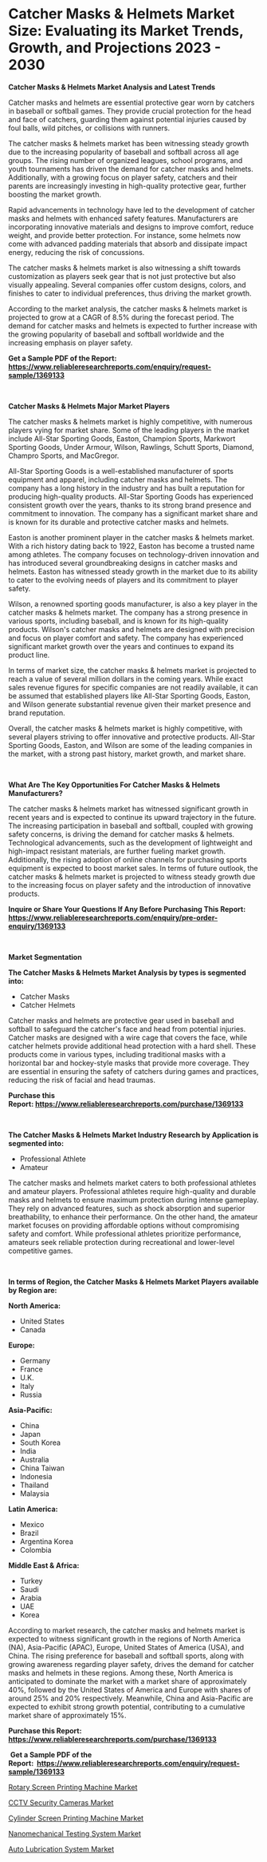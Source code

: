 <p><h1>Catcher Masks & Helmets Market Size: Evaluating its Market Trends, Growth, and Projections 2023 - 2030</h1></p><p><strong>Catcher Masks & Helmets Market Analysis and Latest Trends</strong></p>
<p><p>Catcher masks and helmets are essential protective gear worn by catchers in baseball or softball games. They provide crucial protection for the head and face of catchers, guarding them against potential injuries caused by foul balls, wild pitches, or collisions with runners.</p><p>The catcher masks & helmets market has been witnessing steady growth due to the increasing popularity of baseball and softball across all age groups. The rising number of organized leagues, school programs, and youth tournaments has driven the demand for catcher masks and helmets. Additionally, with a growing focus on player safety, catchers and their parents are increasingly investing in high-quality protective gear, further boosting the market growth.</p><p>Rapid advancements in technology have led to the development of catcher masks and helmets with enhanced safety features. Manufacturers are incorporating innovative materials and designs to improve comfort, reduce weight, and provide better protection. For instance, some helmets now come with advanced padding materials that absorb and dissipate impact energy, reducing the risk of concussions.</p><p>The catcher masks & helmets market is also witnessing a shift towards customization as players seek gear that is not just protective but also visually appealing. Several companies offer custom designs, colors, and finishes to cater to individual preferences, thus driving the market growth.</p><p>According to the market analysis, the catcher masks & helmets market is projected to grow at a CAGR of 8.5% during the forecast period. The demand for catcher masks and helmets is expected to further increase with the growing popularity of baseball and softball worldwide and the increasing emphasis on player safety.</p></p>
<p><strong>Get a Sample PDF of the Report:&nbsp; <a href="https://www.reliableresearchreports.com/enquiry/request-sample/1369133">https://www.reliableresearchreports.com/enquiry/request-sample/1369133</a></strong></p>
<p>&nbsp;</p>
<p><strong>Catcher Masks & Helmets Major Market Players</strong></p>
<p><p>The catcher masks & helmets market is highly competitive, with numerous players vying for market share. Some of the leading players in the market include All-Star Sporting Goods, Easton, Champion Sports, Markwort Sporting Goods, Under Armour, Wilson, Rawlings, Schutt Sports, Diamond, Champro Sports, and MacGregor.</p><p>All-Star Sporting Goods is a well-established manufacturer of sports equipment and apparel, including catcher masks and helmets. The company has a long history in the industry and has built a reputation for producing high-quality products. All-Star Sporting Goods has experienced consistent growth over the years, thanks to its strong brand presence and commitment to innovation. The company has a significant market share and is known for its durable and protective catcher masks and helmets.</p><p>Easton is another prominent player in the catcher masks & helmets market. With a rich history dating back to 1922, Easton has become a trusted name among athletes. The company focuses on technology-driven innovation and has introduced several groundbreaking designs in catcher masks and helmets. Easton has witnessed steady growth in the market due to its ability to cater to the evolving needs of players and its commitment to player safety.</p><p>Wilson, a renowned sporting goods manufacturer, is also a key player in the catcher masks & helmets market. The company has a strong presence in various sports, including baseball, and is known for its high-quality products. Wilson's catcher masks and helmets are designed with precision and focus on player comfort and safety. The company has experienced significant market growth over the years and continues to expand its product line.</p><p>In terms of market size, the catcher masks & helmets market is projected to reach a value of several million dollars in the coming years. While exact sales revenue figures for specific companies are not readily available, it can be assumed that established players like All-Star Sporting Goods, Easton, and Wilson generate substantial revenue given their market presence and brand reputation.</p><p>Overall, the catcher masks & helmets market is highly competitive, with several players striving to offer innovative and protective products. All-Star Sporting Goods, Easton, and Wilson are some of the leading companies in the market, with a strong past history, market growth, and market share.</p></p>
<p>&nbsp;</p>
<p><strong>What Are The Key Opportunities For Catcher Masks & Helmets Manufacturers?</strong></p>
<p><p>The catcher masks & helmets market has witnessed significant growth in recent years and is expected to continue its upward trajectory in the future. The increasing participation in baseball and softball, coupled with growing safety concerns, is driving the demand for catcher masks & helmets. Technological advancements, such as the development of lightweight and high-impact resistant materials, are further fueling market growth. Additionally, the rising adoption of online channels for purchasing sports equipment is expected to boost market sales. In terms of future outlook, the catcher masks & helmets market is projected to witness steady growth due to the increasing focus on player safety and the introduction of innovative products.</p></p>
<p><strong>Inquire or Share Your Questions If Any Before Purchasing This Report: <a href="https://www.reliableresearchreports.com/enquiry/pre-order-enquiry/1369133">https://www.reliableresearchreports.com/enquiry/pre-order-enquiry/1369133</a></strong></p>
<p>&nbsp;</p>
<p><strong>Market Segmentation</strong></p>
<p><strong>The Catcher Masks & Helmets Market Analysis by types is segmented into:</strong></p>
<p><ul><li>Catcher Masks</li><li>Catcher Helmets</li></ul></p>
<p><p>Catcher masks and helmets are protective gear used in baseball and softball to safeguard the catcher's face and head from potential injuries. Catcher masks are designed with a wire cage that covers the face, while catcher helmets provide additional head protection with a hard shell. These products come in various types, including traditional masks with a horizontal bar and hockey-style masks that provide more coverage. They are essential in ensuring the safety of catchers during games and practices, reducing the risk of facial and head traumas.</p></p>
<p><strong>Purchase this Report:&nbsp;<a href="https://www.reliableresearchreports.com/purchase/1369133">https://www.reliableresearchreports.com/purchase/1369133</a></strong></p>
<p>&nbsp;</p>
<p><strong>The Catcher Masks & Helmets Market Industry Research by Application is segmented into:</strong></p>
<p><ul><li>Professional Athlete</li><li>Amateur</li></ul></p>
<p><p>The catcher masks and helmets market caters to both professional athletes and amateur players. Professional athletes require high-quality and durable masks and helmets to ensure maximum protection during intense gameplay. They rely on advanced features, such as shock absorption and superior breathability, to enhance their performance. On the other hand, the amateur market focuses on providing affordable options without compromising safety and comfort. While professional athletes prioritize performance, amateurs seek reliable protection during recreational and lower-level competitive games.</p></p>
<p>&nbsp;</p>
<p><strong>In terms of Region, the Catcher Masks & Helmets Market Players available by Region are:</strong></p>
<p>
    <p> <strong> North America: </strong>
        <ul>
            <li>United States</li>
            <li>Canada</li>
        </ul>
        </p> 
    <p> <strong> Europe: </strong>
        <ul>
            <li>Germany</li>
            <li>France</li>
            <li>U.K.</li>
            <li>Italy</li>
            <li>Russia</li>
        </ul>
        </p> 
    <p> <strong> Asia-Pacific: </strong>
        <ul>
            <li>China</li>
            <li>Japan</li>
            <li>South Korea</li>
            <li>India</li>
            <li>Australia</li>
            <li>China Taiwan</li>
            <li>Indonesia</li>
            <li>Thailand</li>
            <li>Malaysia</li>
        </ul>
        </p> 
    <p> <strong> Latin America: </strong>
        <ul>
            <li>Mexico</li>
            <li>Brazil</li>
            <li>Argentina Korea</li>
            <li>Colombia</li>
        </ul>
        </p> 
    <p> <strong> Middle East & Africa: </strong>
        <ul>
            <li>Turkey</li>
            <li>Saudi</li>
            <li>Arabia</li>
            <li>UAE</li>
            <li>Korea</li>
        </ul>
    </p>
    </p>
<p><p>According to market research, the catcher masks and helmets market is expected to witness significant growth in the regions of North America (NA), Asia-Pacific (APAC), Europe, United States of America (USA), and China. The rising preference for baseball and softball sports, along with growing awareness regarding player safety, drives the demand for catcher masks and helmets in these regions. Among these, North America is anticipated to dominate the market with a market share of approximately 40%, followed by the United States of America and Europe with shares of around 25% and 20% respectively. Meanwhile, China and Asia-Pacific are expected to exhibit strong growth potential, contributing to a cumulative market share of approximately 15%.</p></p>
<p><strong>Purchase this Report: <a href="https://www.reliableresearchreports.com/purchase/1369133">https://www.reliableresearchreports.com/purchase/1369133</a></strong></p>
<p>&nbsp;<strong>Get a Sample PDF of the Report:&nbsp;&nbsp;<a href="https://www.reliableresearchreports.com/enquiry/request-sample/1369133">https://www.reliableresearchreports.com/enquiry/request-sample/1369133</a></strong></p>
<p><strong></strong></p>
<p><p><a href="https://medium.com/@aliciahaley1989/rotary-screen-printing-machine-market-size-growth-forecast-2023-2030-3c347521f778">Rotary Screen Printing Machine Market</a></p><p><a href="https://www.linkedin.com/pulse/cctv-security-cameras-market-size-share-amp-trends-analysis-dtswf/">CCTV Security Cameras Market</a></p><p><a href="https://medium.com/@jazminjones30/cylinder-screen-printing-machine-market-size-growth-forecast-2023-2030-53607a4ac631">Cylinder Screen Printing Machine Market</a></p><p><a href="https://github.com/santosh758595/Market-Research-Report-List-1/blob/main/nanomechanical-testing-system-market.md">Nanomechanical Testing System Market</a></p><p><a href="https://www.linkedin.com/pulse/auto-lubrication-system-market-size-2023-2030-global-industrial-3h9df/">Auto Lubrication System Market</a></p></p>